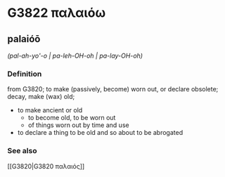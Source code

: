 # G3822 παλαιόω

## palaióō

_(pal-ah-yo'-o | pa-leh-OH-oh | pa-lay-OH-oh)_

### Definition

from G3820; to make (passively, become) worn out, or declare obsolete; decay, make (wax) old; 

- to make ancient or old
  - to become old, to be worn out
  - of things worn out by time and use
- to declare a thing to be old and so about to be abrogated

### See also

[[G3820|G3820 παλαιός]]
